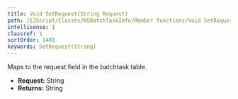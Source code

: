 ```yaml
---
title: Void SetRequest(String Request)
path: /EJScript/Classes/NSBatchTaskInfo/Member functions/Void SetRequest(String p_0)
intellisense: 1
classref: 1
sortOrder: 1401
keywords: SetRequest(String)
---
```



Maps to the request field in the batchtask table.



* **Request:** String
* **Returns:** String


